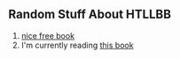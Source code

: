 ## Random Stuff About HTLLBB
1. [nice free book](https://windsting.github.io/little-aspnetcore-book/)
2. I'm currently reading [this book](https://www.amazon.com/Git-Teams-User-Centered-Efficient-Workflows/dp/1491911182)